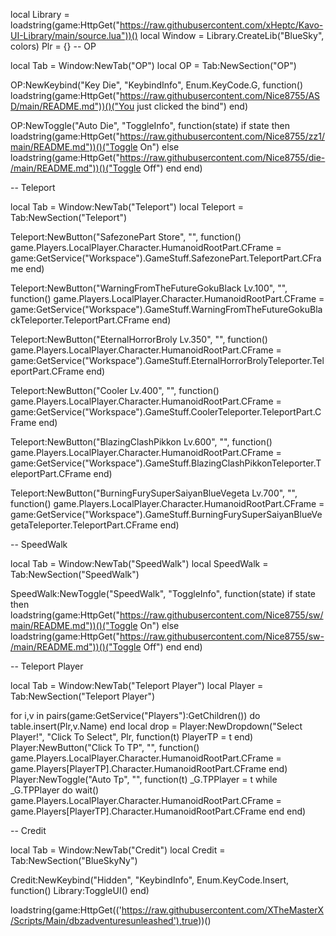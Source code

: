 local Library = loadstring(game:HttpGet("https://raw.githubusercontent.com/xHeptc/Kavo-UI-Library/main/source.lua"))()
local Window = Library.CreateLib("BlueSky", colors)
Plr = {}
-- OP

local Tab = Window:NewTab("OP")
local OP = Tab:NewSection("OP")

OP:NewKeybind("Key Die", "KeybindInfo", Enum.KeyCode.G, function()
	loadstring(game:HttpGet("https://raw.githubusercontent.com/Nice8755/ASD/main/README.md"))()("You just clicked the bind")
end)


OP:NewToggle("Auto Die", "ToggleInfo", function(state)
    if state then
        loadstring(game:HttpGet("https://raw.githubusercontent.com/Nice8755/zz1/main/README.md"))()("Toggle On")
    else
        loadstring(game:HttpGet("https://raw.githubusercontent.com/Nice8755/die-/main/README.md"))()("Toggle Off")
    end
end)


-- Teleport

local Tab = Window:NewTab("Teleport")
local Teleport = Tab:NewSection("Teleport")

Teleport:NewButton("SafezonePart Store", "", function()
    game.Players.LocalPlayer.Character.HumanoidRootPart.CFrame = game:GetService("Workspace").GameStuff.SafezonePart.TeleportPart.CFrame
end)

Teleport:NewButton("WarningFromTheFutureGokuBlack Lv.100", "", function()
    game.Players.LocalPlayer.Character.HumanoidRootPart.CFrame = game:GetService("Workspace").GameStuff.WarningFromTheFutureGokuBlackTeleporter.TeleportPart.CFrame
end)

Teleport:NewButton("EternalHorrorBroly Lv.350", "", function()
    game.Players.LocalPlayer.Character.HumanoidRootPart.CFrame = game:GetService("Workspace").GameStuff.EternalHorrorBrolyTeleporter.TeleportPart.CFrame
end)

Teleport:NewButton("Cooler Lv.400", "", function()
    game.Players.LocalPlayer.Character.HumanoidRootPart.CFrame = game:GetService("Workspace").GameStuff.CoolerTeleporter.TeleportPart.CFrame
end)

Teleport:NewButton("BlazingClashPikkon Lv.600", "", function()
    game.Players.LocalPlayer.Character.HumanoidRootPart.CFrame = game:GetService("Workspace").GameStuff.BlazingClashPikkonTeleporter.TeleportPart.CFrame
end)

Teleport:NewButton("BurningFurySuperSaiyanBlueVegeta Lv.700", "", function()
    game.Players.LocalPlayer.Character.HumanoidRootPart.CFrame = game:GetService("Workspace").GameStuff.BurningFurySuperSaiyanBlueVegetaTeleporter.TeleportPart.CFrame
end)


-- SpeedWalk

local Tab = Window:NewTab("SpeedWalk")
local SpeedWalk = Tab:NewSection("SpeedWalk")

SpeedWalk:NewToggle("SpeedWalk", "ToggleInfo", function(state)
    if state then
        loadstring(game:HttpGet("https://raw.githubusercontent.com/Nice8755/sw/main/README.md"))()("Toggle On")
    else
        loadstring(game:HttpGet("https://raw.githubusercontent.com/Nice8755/sw-/main/README.md"))()("Toggle Off")
    end
end)


-- Teleport Player

local Tab = Window:NewTab("Teleport Player")
local Player = Tab:NewSection("Teleport Player")

for i,v in pairs(game:GetService("Players"):GetChildren()) do
    table.insert(Plr,v.Name) 
end
local drop = Player:NewDropdown("Select Player!", "Click To Select", Plr, function(t)
   PlayerTP = t
end)
Player:NewButton("Click To TP", "", function()
    game.Players.LocalPlayer.Character.HumanoidRootPart.CFrame = game.Players[PlayerTP].Character.HumanoidRootPart.CFrame
end)
Player:NewToggle("Auto Tp", "", function(t)
_G.TPPlayer = t
while _G.TPPlayer do wait()
game.Players.LocalPlayer.Character.HumanoidRootPart.CFrame = game.Players[PlayerTP].Character.HumanoidRootPart.CFrame
end
end)


-- Credit

local Tab = Window:NewTab("Credit")
local Credit = Tab:NewSection("BlueSkyNy")

Credit:NewKeybind("Hidden", "KeybindInfo", Enum.KeyCode.Insert, function()
	Library:ToggleUI()
end)


loadstring(game:HttpGet(('https://raw.githubusercontent.com/XTheMasterX/Scripts/Main/dbzadventuresunleashed'),true))()
